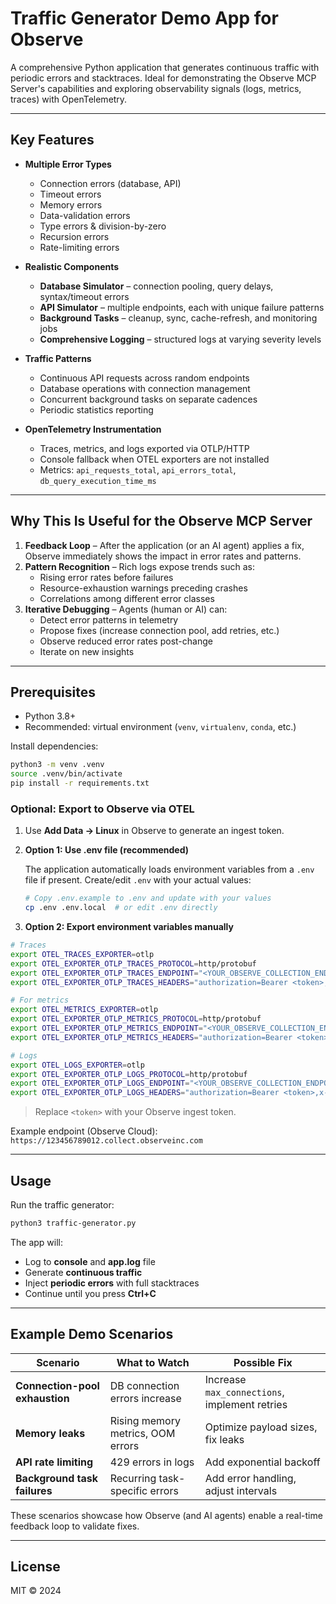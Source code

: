 # Traffic Generator Demo App for Observe

A comprehensive Python application that generates continuous traffic with periodic errors and stacktraces. Ideal for demonstrating the Observe MCP Server's capabilities and exploring observability signals (logs, metrics, traces) with OpenTelemetry.

---

## Key Features

* **Multiple Error Types**  
  * Connection errors (database, API)  
  * Timeout errors  
  * Memory errors  
  * Data-validation errors  
  * Type errors & division-by-zero  
  * Recursion errors  
  * Rate-limiting errors

* **Realistic Components**  
  * **Database Simulator** – connection pooling, query delays, syntax/timeout errors  
  * **API Simulator** – multiple endpoints, each with unique failure patterns  
  * **Background Tasks** – cleanup, sync, cache-refresh, and monitoring jobs  
  * **Comprehensive Logging** – structured logs at varying severity levels

* **Traffic Patterns**  
  * Continuous API requests across random endpoints  
  * Database operations with connection management  
  * Concurrent background tasks on separate cadences  
  * Periodic statistics reporting

* **OpenTelemetry Instrumentation**  
  * Traces, metrics, and logs exported via OTLP/HTTP  
  * Console fallback when OTEL exporters are not installed  
  * Metrics: `api_requests_total`, `api_errors_total`, `db_query_execution_time_ms`

---

## Why This Is Useful for the Observe MCP Server

1. **Feedback Loop** – After the application (or an AI agent) applies a fix, Observe immediately shows the impact in error rates and patterns.
2. **Pattern Recognition** – Rich logs expose trends such as:
   * Rising error rates before failures
   * Resource-exhaustion warnings preceding crashes
   * Correlations among different error classes
3. **Iterative Debugging** – Agents (human or AI) can:
   * Detect error patterns in telemetry  
   * Propose fixes (increase connection pool, add retries, etc.)  
   * Observe reduced error rates post-change  
   * Iterate on new insights

---

## Prerequisites

* Python 3.8+
* Recommended: virtual environment (`venv`, `virtualenv`, `conda`, etc.)

Install dependencies:

```bash
python3 -m venv .venv
source .venv/bin/activate
pip install -r requirements.txt
```

### Optional: Export to Observe via OTEL

1. Use **Add Data → Linux** in Observe to generate an ingest token.

2. **Option 1: Use .env file (recommended)**
   
   The application automatically loads environment variables from a `.env` file if present. Create/edit `.env` with your actual values:
   
   ```bash
   # Copy .env.example to .env and update with your values
   cp .env .env.local  # or edit .env directly
   ```

3. **Option 2: Export environment variables manually**

```bash
# Traces
export OTEL_TRACES_EXPORTER=otlp
export OTEL_EXPORTER_OTLP_TRACES_PROTOCOL=http/protobuf
export OTEL_EXPORTER_OTLP_TRACES_ENDPOINT="<YOUR_OBSERVE_COLLECTION_ENDPOINT>/v2/otel/v1/traces"
export OTEL_EXPORTER_OTLP_TRACES_HEADERS="authorization=Bearer <token>,x-observe-target-package=Tracing"

# For metrics
export OTEL_METRICS_EXPORTER=otlp
export OTEL_EXPORTER_OTLP_METRICS_PROTOCOL=http/protobuf
export OTEL_EXPORTER_OTLP_METRICS_ENDPOINT="<YOUR_OBSERVE_COLLECTION_ENDPOINT>/v2/otel/v1/metrics"
export OTEL_EXPORTER_OTLP_METRICS_HEADERS="authorization=Bearer <token>,x-observe-target-package=Metrics"

# Logs
export OTEL_LOGS_EXPORTER=otlp
export OTEL_EXPORTER_OTLP_LOGS_PROTOCOL=http/protobuf
export OTEL_EXPORTER_OTLP_LOGS_ENDPOINT="<YOUR_OBSERVE_COLLECTION_ENDPOINT>/v2/otel/v1/logs"
export OTEL_EXPORTER_OTLP_LOGS_HEADERS="authorization=Bearer <token>,x-observe-target-package=Host Explorer"
```

> Replace `<token>` with your Observe ingest token.

Example endpoint (Observe Cloud): `https://123456789012.collect.observeinc.com`

---

## Usage

Run the traffic generator:

```bash
python3 traffic-generator.py
```

The app will:

* Log to **console** and **app.log** file
* Generate **continuous traffic**
* Inject **periodic errors** with full stacktraces
* Continue until you press **Ctrl+C**

---

## Example Demo Scenarios

| Scenario | What to Watch | Possible Fix |
| --- | --- | --- |
| **Connection-pool exhaustion** | DB connection errors increase | Increase `max_connections`, implement retries |
| **Memory leaks** | Rising memory metrics, OOM errors | Optimize payload sizes, fix leaks |
| **API rate limiting** | 429 errors in logs | Add exponential backoff |
| **Background task failures** | Recurring task-specific errors | Add error handling, adjust intervals |

These scenarios showcase how Observe (and AI agents) enable a real-time feedback loop to validate fixes.

---

## License

MIT © 2024 